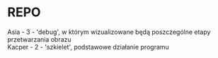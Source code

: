 # REPO



 Asia - 3 - 'debug', w którym wizualizowane będą poszczególne etapy przetwarzania obrazu  
 Kacper - 2 - 'szkielet', podstawowe działanie programu  
